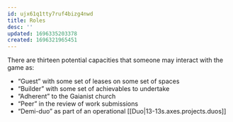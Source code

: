 ```yaml
---
id: ujx61q1tty7ruf4bizg4nwd
title: Roles
desc: ''
updated: 1696335203378
created: 1696321965451
---
```

There are thirteen potential capacities that someone may interact with the game as:

* “Guest” with some set of leases on some set of spaces
* “Builder” with some set of achievables to undertake
* “Adherent” to the Gaianist church
* “Peer” in the review of work submissions
* “Demi-duo” as part of an operational [[Duo|13-13s.axes.projects.duos]]

